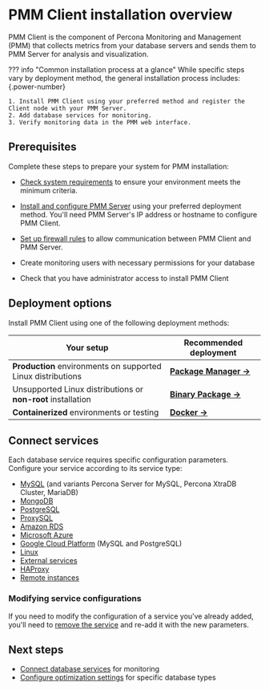 # PMM Client installation overview

PMM Client is the component of Percona Monitoring and Management (PMM) that collects metrics from your database servers and sends them to PMM Server for analysis and visualization.

??? info "Common installation process at a glance"
    While specific steps vary by deployment method, the general installation process includes:
    {.power-number}
    
    1. Install PMM Client using your preferred method and register the Client node with your PMM Server.
    2. Add database services for monitoring.
    3. Verify monitoring data in the PMM web interface.

## Prerequisites

Complete these steps to prepare your system for PMM installation:

- [Check system requirements](prerequisites.md) to ensure your environment meets the minimum criteria.

- [Install and configure PMM Server](../install-pmm-server/index.md) using your preferred deployment method. You'll need PMM Server's IP address or hostname to configure PMM Client.

- [Set up firewall rules](../plan-pmm-installation/network_and_firewall.md) to allow communication between PMM Client and PMM Server.
- Create monitoring users with necessary permissions for your database

- Check that you have administrator access to install PMM Client

## Deployment options

Install PMM Client using one of the following deployment methods:

| **Your setup** | **Recommended deployment** |
|----------------|----------------------------|
| **Production** environments on supported Linux distributions | **[Package Manager →](package_manager.md)** |
| Unsupported Linux distributions or **non-root** installation | **[Binary Package →](binary_package.md)** |
| **Containerized** environments or testing | **[Docker →](docker.md)** |

## Connect services

Each database service requires specific configuration parameters. Configure your service according to its service type:

- [MySQL](connect-database/mysql/mysql.md) (and variants Percona Server for MySQL, Percona XtraDB Cluster, MariaDB)
- [MongoDB](connect-database/mongodb.md)
- [PostgreSQL](connect-database/postgresql.md)
- [ProxySQL](connect-database/proxysql.md)
- [Amazon RDS](connect-database/aws.md)
- [Microsoft Azure](connect-database/azure.md)
- [Google Cloud Platform](connect-database/google.md) (MySQL and PostgreSQL)
- [Linux](connect-database/linux.md)
- [External services](connect-database/external.md)
- [HAProxy](connect-database/haproxy.md)
- [Remote instances](connect-database/remote.md)

### Modifying service configurations

If you need to modify the configuration of a service you've already added, you'll need to [remove the service](../../use/remove-services.md) and re-add it with the new parameters.

## Next steps

- [Connect database services](connect-database/index.md) for monitoring
- [Configure optimization settings](connect-database/mysql/improve_perf.md) for specific database types
